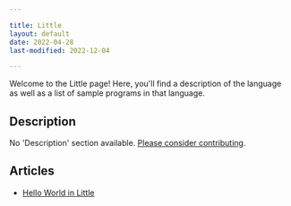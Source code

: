```yaml
---

title: Little
layout: default
date: 2022-04-28
last-modified: 2022-12-04

---
```


Welcome to the Little page! Here, you'll find a description of the language as well as a list of sample programs in that language.

## Description

No 'Description' section available. [Please consider contributing](https://github.com/TheRenegadeCoder/sample-programs-website).

## Articles

- [Hello World in Little](https://sampleprograms.io/projects/hello-world/little)